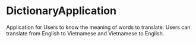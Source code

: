 # DictionaryApplication
Application for Users to know the meaning of words to translate.  Users can translate from English to Vietnamese and Vietnamese to English. 
